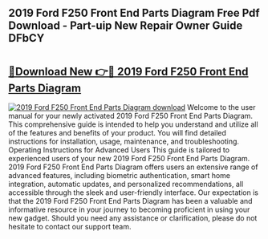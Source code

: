 ## 2019 Ford F250 Front End Parts Diagram Free Pdf Download - Part-uip New Repair Owner Guide DFbCY

# <h2><a href="http://dfsrm4b.blite.top/?on=2019+Ford+F250+Front+End+Parts+Diagram">🔗Download New 👉🔴 2019 Ford F250 Front End Parts Diagram</a></h2>

[![2019 Ford F250 Front End Parts Diagram download](https://i.imgur.com/lujVjoI.png)](http://dfsrm4b.blite.top/?on=2019+Ford+F250+Front+End+Parts+Diagram)
Welcome to the user manual for your newly activated 2019 Ford F250 Front End Parts Diagram. This comprehensive guide is intended to help you understand and utilize all of the features and benefits of your product. You will find detailed instructions for installation, usage, maintenance, and troubleshooting. Operating Instructions for Advanced Users This guide is tailored to experienced users of your new 2019 Ford F250 Front End Parts Diagram. 2019 Ford F250 Front End Parts Diagram offers users an extensive range of advanced features, including biometric authentication, smart home integration, automatic updates, and personalized recommendations, all accessible through the sleek and user-friendly interface. Our expectation is that the 2019 Ford F250 Front End Parts Diagram has been a valuable and informative resource in your journey to becoming proficient in using your new gadget. Should you need any assistance or clarification, please do not hesitate to contact our support team.
